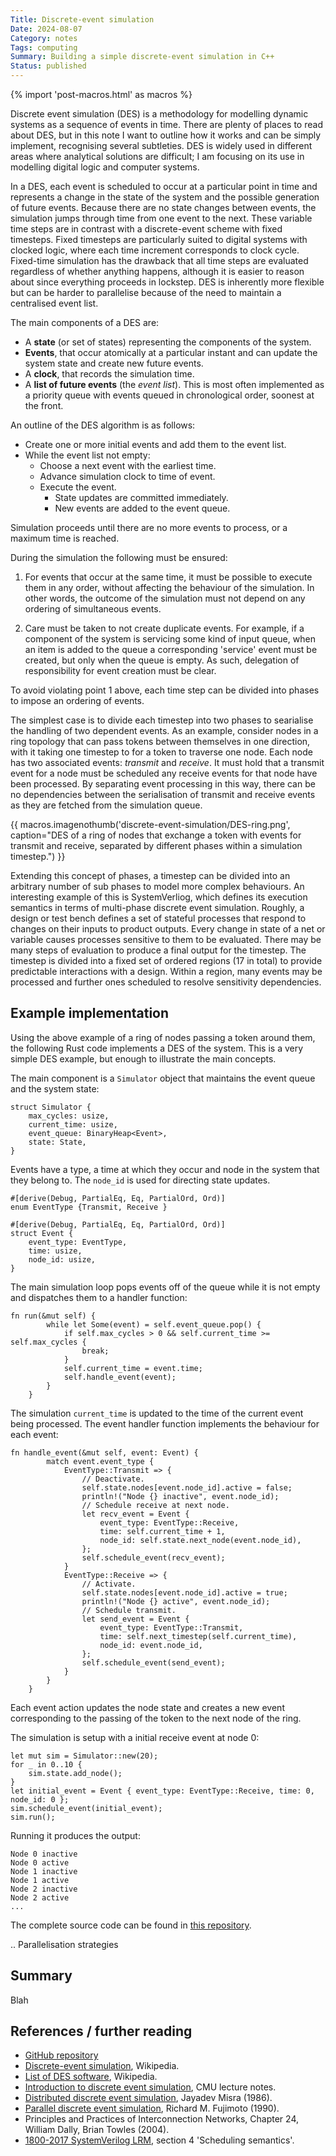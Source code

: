 ```yaml
---
Title: Discrete-event simulation
Date: 2024-08-07
Category: notes
Tags: computing
Summary: Building a simple discrete-event simulation in C++
Status: published
---
```


{% import 'post-macros.html' as macros %}

Discrete event simulation (DES) is a methodology for modelling dynamic systems
as a sequence of events in time. There are plenty of places to read about DES,
but in this note I want to outline how it works and can be simply implement,
recognising several subtleties. DES is widely used in different areas where
analytical solutions are difficult; I am focusing on its use in modelling
digital logic and computer systems.

In a DES, each event is scheduled to occur at a particular point in time and
represents a change in the state of the system and the possible generation of
future events. Because there are no state changes between events, the
simulation jumps through time from one event to the next. These variable time
steps are in contrast with a discrete-event scheme with fixed timesteps. Fixed
timesteps are particularly suited to digital systems with clocked logic, where
each time increment corresponds to clock cycle. Fixed-time simulation has the
drawback that all time steps are evaluated regardless of whether anything
happens, although it is easier to reason about since everything proceeds in
lockstep. DES is inherently more flexible but can be harder to parallelise
because of the need to maintain a centralised event list.

The main components of a DES are:

- A **state** (or set of states) representing the components of the system.
- **Events**, that occur atomically at a particular instant and can update
  the system state and create new future events.
- A **clock**, that records the simulation time.
- A **list of future events** (the *event list*). This is most often implemented
  as a priority queue with events queued in chronological order, soonest at
  the front.

An outline of the DES algorithm is as follows:

- Create one or more initial events and add them to the event list.
- While the event list not empty:
    * Choose a next event with the earliest time.
    * Advance simulation clock to time of event.
    * Execute the event.
        - State updates are committed immediately.
        - New events are added to the event queue.

Simulation proceeds until there are no more events to process, or a maximum
time is reached.

During the simulation the following must be ensured:

1. For events that occur at the same time, it must be possible to execute them
   in any order, without affecting the behaviour of the simulation. In other
   words, the outcome of the simulation must not depend on any ordering of
   simultaneous events.

2. Care must be taken to not create duplicate events. For example, if a
  component of the system is servicing some kind of input queue, when an item
  is added to the queue a corresponding 'service' event must be created, but only
  when the queue is empty. As such, delegation of responsibility for event
  creation must be clear.

To avoid violating point 1 above, each time step can be divided into
phases to impose an ordering of events. 

The simplest case is to divide each timestep into two phases to searialise the
handling of two dependent events. As an example, consider nodes in a
ring topology that can pass tokens between themselves in one direction, with it taking one timestep to
for a token to traverse one node. Each node has two associated events: *transmit*
and *receive*. It must hold that a transmit event for a node must be scheduled any
receive events for that node have been processed. By separating event processing in this
way, there can be no dependencies between the serialisation of transmit and receive
events as they are fetched from the simulation queue.

{{ macros.imagenothumb('discrete-event-simulation/DES-ring.png',
                       caption="DES of a ring of nodes that exchange a token with events for transmit and receive, separated by different phases within a simulation timestep.") }}

Extending this concept of phases, a timestep can be divided into an arbitrary
number of sub phases to model more complex behaviours. An interesting example of this is
SystemVerliog, which defines its execution semantics in terms of multi-phase discrete event simulation. Roughly, a design or test bench defines a set of stateful processes
that respond to changes on their inputs to product outputs. Every change in
state of a net or variable causes processes sensitive to them to be evaluated.
There may be many steps of evaluation to produce a final output for the
timestep. The timestep is divided into a fixed set of ordered regions (17 in total)
to provide predictable interactions with a design. Within a region, many events may be processed and further ones scheduled to resolve sensitivity dependencies.

## Example implementation

Using the above example of a ring of nodes passing a token around them, the following Rust
code implements a DES of the system. This is a very simple DES example, but enough to illustrate the main concepts. 

The main component is a `Simulator` object that maintains the event queue and the system state:

```
struct Simulator {
    max_cycles: usize,
    current_time: usize,
    event_queue: BinaryHeap<Event>,
    state: State,
}
```

Events have a type, a time at which they occur and node in the system that they
belong to. The `node_id` is used for directing state updates.

```
#[derive(Debug, PartialEq, Eq, PartialOrd, Ord)]
enum EventType {Transmit, Receive }

#[derive(Debug, PartialEq, Eq, PartialOrd, Ord)]
struct Event {
    event_type: EventType,
    time: usize,
    node_id: usize,
}
```

The main simulation loop pops events off of the queue while it is not empty and dispatches them to a
handler function:

```
fn run(&mut self) {
        while let Some(event) = self.event_queue.pop() {
            if self.max_cycles > 0 && self.current_time >= self.max_cycles {
                break;
            }
            self.current_time = event.time;
            self.handle_event(event);
        }
    }
```

The simulation `current_time` is updated to the time of the current event being processed.
The event handler function implements the behaviour for each event:

```
fn handle_event(&mut self, event: Event) {
        match event.event_type {
            EventType::Transmit => {
                // Deactivate.
                self.state.nodes[event.node_id].active = false;
                println!("Node {} inactive", event.node_id);
                // Schedule receive at next node.
                let recv_event = Event {
                    event_type: EventType::Receive,
                    time: self.current_time + 1,
                    node_id: self.state.next_node(event.node_id),
                };
                self.schedule_event(recv_event);
            }
            EventType::Receive => {
                // Activate.
                self.state.nodes[event.node_id].active = true;
                println!("Node {} active", event.node_id);
                // Schedule transmit.
                let send_event = Event {
                    event_type: EventType::Transmit,
                    time: self.next_timestep(self.current_time),
                    node_id: event.node_id,
                };
                self.schedule_event(send_event);
            }
        }
    }
```

Each event action updates the node state and creates a new event corresponding to the
passing of the token to the next node of the ring.

The simulation is setup with a initial receive event at node 0:

```
let mut sim = Simulator::new(20);
for _ in 0..10 {
    sim.state.add_node();
}
let initial_event = Event { event_type: EventType::Receive, time: 0, node_id: 0 };
sim.schedule_event(initial_event);
sim.run();
```

Running it produces the output:

```
Node 0 inactive
Node 0 active
Node 1 inactive
Node 1 active
Node 2 inactive
Node 2 active
...
```

The complete source code can be found in [this repository]().

.. Parallelisation strategies

## Summary

Blah

## References / further reading

- [GitHub repository](https://github.com/jameshanlon/discrete-event-simulator)
- [Discrete-event simulation](https://en.wikipedia.org/wiki/Discrete-event_simulation), Wikipedia.
- [List of DES software](https://en.wikipedia.org/wiki/List_of_discrete_event_simulation_software), Wikipedia.
- [Introduction to discrete event simulation](https://www.cs.cmu.edu/~music/cmsip/readings/intro-discrete-event-sim.html), CMU lecture notes.
- [Distributed discrete event simulation](https://dl.acm.org/doi/pdf/10.1145/6462.6485), Jayadev Misra (1986).
- [Parallel discrete event simulation](https://dl.acm.org/doi/10.1145/84537.84545), Richard M. Fujimoto (1990).
- Principles and Practices of Interconnection Networks, Chapter 24, William Dally, Brian Towles (2004).
- [1800-2017 SystemVerilog LRM](https://ieeexplore.ieee.org/document/8299595),  section 4 'Scheduling semantics'.
